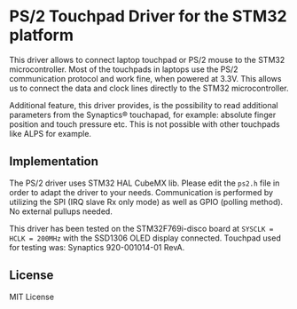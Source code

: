 # PS/2 Touchpad Driver for the STM32 platform

This driver allows to connect laptop touchpad or PS/2 mouse to the STM32 microcontroller.
Most of the touchpads in laptops use the PS/2 communication protocol and work fine, when powered at 3.3V.
This allows us to connect the data and clock lines directly to the STM32 microcontroller.

Additional feature, this driver provides, is the possibility to read additional parameters from the Synaptics® touchapad, for example: absolute finger position and touch pressure etc. This is not possible with other touchpads like ALPS for example.

## Implementation

The PS/2 driver uses STM32 HAL CubeMX lib. Please edit the `ps2.h` file in order to adapt the driver to your needs. Communication is performed by utilizing the SPI (IRQ slave Rx only mode) as well as GPIO (polling method). No external pullups needed.

This driver has been tested on the STM32F769i-disco board at `SYSCLK = HCLK = 200MHz` with the SSD1306 OLED display connected. 
Touchpad used for testing was: Synaptics 920-001014-01 RevA.

## License

MIT License
